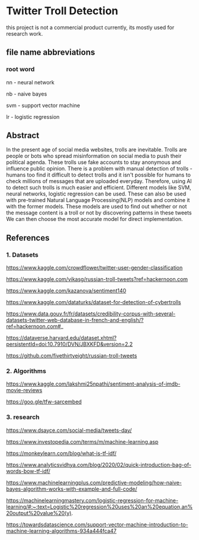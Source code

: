 # Twitter Troll Detection

this project is not a commercial product currently, its mostly used for research work.

## file name abbreviations

### root word
nn - neural network

nb - naive bayes

svm - support vector machine

lr - logistic regression

## Abstract
In the present age of social media websites, trolls are inevitable. Trolls are people or bots who spread misinformation on social media
to push their political agenda. These trolls use fake accounts to stay anonymous and influence public opinion. 
There is a problem with manual detection of trolls - humans too find it difficult to detect trolls and it isn't possible for humans to 
check millions of messages that are uploaded everyday. Therefore, using AI to detect such trolls is much easier and efficient.
Different models like SVM, neural networks, logistic regression can be used. These can also be used with pre-trained Natural Language Processing(NLP) models
and combine it with the former models. These models are used to find out whether or not the message content is a troll or not by discovering patterns in these tweets We can then choose the most accurate model for direct implementation.

## References
### 1. Datasets

https://www.kaggle.com/crowdflower/twitter-user-gender-classification

https://www.kaggle.com/vikasg/russian-troll-tweets?ref=hackernoon.com 

https://www.kaggle.com/kazanova/sentiment140

https://www.kaggle.com/dataturks/dataset-for-detection-of-cybertrolls

https://www.data.gouv.fr/fr/datasets/credibility-corpus-with-several-datasets-twitter-web-database-in-french-and-english/?ref=hackernoon.com#_

https://dataverse.harvard.edu/dataset.xhtml?persistentId=doi:10.7910/DVN/JBXKFD&version=2.2

https://github.com/fivethirtyeight/russian-troll-tweets

### 2. Algorithms

https://www.kaggle.com/lakshmi25npathi/sentiment-analysis-of-imdb-movie-reviews

https://goo.gle/tfw-sarcembed

### 3. research

https://www.dsayce.com/social-media/tweets-day/

https://www.investopedia.com/terms/m/machine-learning.asp

https://monkeylearn.com/blog/what-is-tf-idf/

https://www.analyticsvidhya.com/blog/2020/02/quick-introduction-bag-of-words-bow-tf-idf/

https://www.machinelearningplus.com/predictive-modeling/how-naive-bayes-algorithm-works-with-example-and-full-code/

https://machinelearningmastery.com/logistic-regression-for-machine-learning/#:~:text=Logistic%20regression%20uses%20an%20equation,an%20output%20value%20(y).

https://towardsdatascience.com/support-vector-machine-introduction-to-machine-learning-algorithms-934a444fca47
